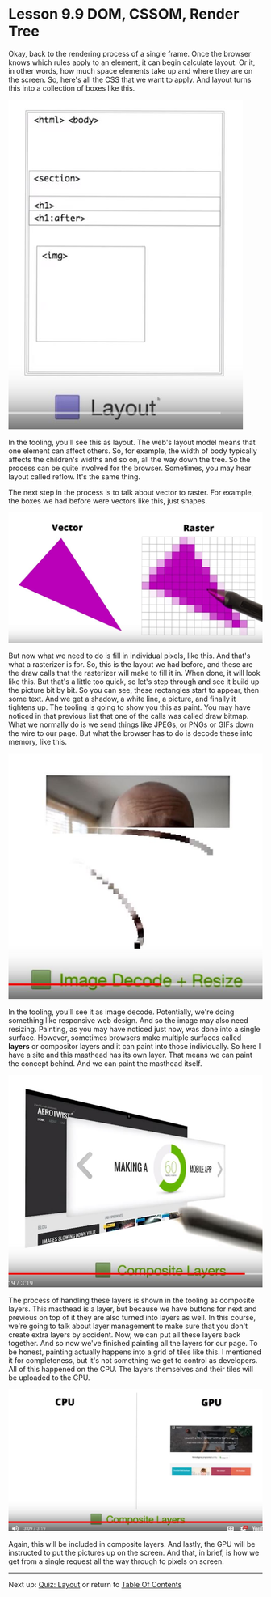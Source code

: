 # Lesson 9.9 DOM, CSSOM, Render Tree

Okay, back to the rendering process of a single frame. Once the browser knows which rules apply to an element, it can begin calculate layout. Or it, in other words, how much space elements take up and where they are on the screen. So, here's all the CSS that we want to apply. And layout turns this into a collection of boxes like this. 

<img src="images/ND024_Part4_Lesson09_09a.JPG">

In the tooling, you'll see this as layout. The web's layout model means that one element can affect others. So, for example, the width of body typically affects the children's widths and so on, all the way down the tree. So the process can be quite involved for the browser. Sometimes, you may hear layout called reflow. It's the same thing. 

The next step in the process is to talk about vector to raster. For example, the boxes we had before were vectors like this, just shapes. 

<img src="images/ND024_Part4_Lesson09_09b.JPG">

But now what we need to do is fill in individual pixels, like this. And that's what a rasterizer is for. So, this is the layout we had before, and these are the draw calls that the rasterizer will make to fill it in. When done, it will look like this. But that's a little too quick, so let's step through and see it build up the picture bit by bit. So you can see, these rectangles start to appear, then some text. And we get a shadow, a white line, a picture, and finally it tightens up. The tooling is going to show you this as paint. You may have noticed in that previous list that one of the calls was called draw bitmap. What we normally do is we send things like JPEGs, or PNGs or GIFs down the wire to our page. But what the browser has to do is decode these into memory, like this. 

<img src="images/ND024_Part4_Lesson09_09c.JPG">

In the tooling, you'll see it as image decode. Potentially, we're doing something like responsive web design. And so the image may also need resizing. Painting, as you may have noticed just now, was done into a single surface. However, sometimes browsers make multiple surfaces called **layers** or compositor layers and it can paint into those individually. So here I have a site and this masthead has its own layer. That means we can paint the concept behind. And we can paint the masthead itself. 

<img src="images/ND024_Part4_Lesson09_09d.JPG">

The process of handling these layers is shown in the tooling as composite layers. This masthead is a layer, but because we have buttons for next and previous on top of it they are also turned into layers as well. In this course, we're going to talk about layer management to make sure that you don't create extra layers by accident. Now, we can put all these layers back together. And so now we've finished painting all the layers for our page. To be honest, painting actually happens into a grid of tiles like this. I mentioned it for completeness, but it's not something we get to control as developers. All of this happened on the CPU. The layers themselves and their tiles will be uploaded to the GPU. 

<img src="images/ND024_Part4_Lesson09_09e.JPG">

Again, this will be included in composite layers. And lastly, the GPU will be instructed to put the pictures up on the screen. And that, in brief, is how we get from a single request all the way through to pixels on screen.

- - -
Next up: [Quiz: Layout](ND024_Part4_Lesson09_10.md) or return to [Table Of Contents](./ND024_TableOfContents.md)
